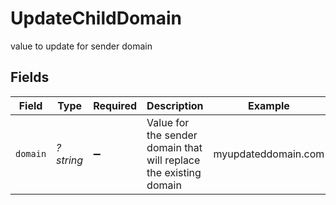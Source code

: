 # UpdateChildDomain

value to update for sender domain


## Fields

| Field                                                             | Type                                                              | Required                                                          | Description                                                       | Example                                                           |
| ----------------------------------------------------------------- | ----------------------------------------------------------------- | ----------------------------------------------------------------- | ----------------------------------------------------------------- | ----------------------------------------------------------------- |
| `domain`                                                          | *?string*                                                         | :heavy_minus_sign:                                                | Value for the sender domain that will replace the existing domain | myupdateddomain.com                                               |